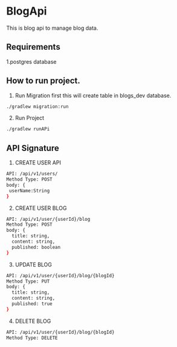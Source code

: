 # BlogApi

This is blog api to manage blog data.

## Requirements 

1.postgres database

## How to run project.

1. Run Migration first this will create table in blogs_dev database.

```bash
./gradlew migration:run
```

2. Run Project

```bash
./gradlew runAPi
```

## API Signature

1. CREATE USER API

```bash
API: /api/v1/users/
Method Type: POST
body: {
 userName:String
}
```

2. CREATE USER BLOG
```bash
API: /api/v1/user/{userId}/blog
Method Type: POST
body: {
  title: string,
  content: string,
  published: boolean
}
```

3. UPDATE BLOG
```bash
API: /api/v1/user/{userId}/blog/{blogId}
Method Type: PUT
body: {
  title: string,
  content: string,
  published: true
}
```

4. DELETE BLOG
```bash
API: /api/v1/user/{userId}/blog/{blogId}
Method Type: DELETE
```

